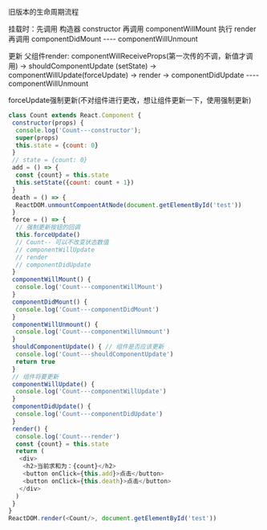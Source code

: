 旧版本的生命周期流程

挂载时：先调用 构造器 constructor 再调用 componentWillMount 执行 render 再调用 componentDidMount ---- componentWillUnmount

更新 父组件render: componentWillReceiveProps(第一次传的不调，新值才调用) -> shouldComponentUpdate (setState) -> componentWillUpdate(forceUpdate) -> render -> componentDidUpdate ---- componentWillUnmount

forceUpdate强制更新(不对组件进行更改，想让组件更新一下，使用强制更新)

```js
class Count extends React.Component {
 constructor(props) {
  console.log('Count---constructor');
  super(props)
  this.state = {count: 0}
 }
 // state = {count: 0}
 add = () => {
  const {count} = this.state
  this.setState({count: count + 1})
 }
 death = () => {
  ReactDOM.unmountCompoentAtNode(document.getElementById('test'))
 }
 force = () => {
  // 强制更新按钮的回调
  this.forceUpdate()
  // Count-- 可以不改变状态数值
  // componentWillUpdate
  // render
  // componentDidUpdate
 }
 componentWillMount() {
  console.log('Count---componentWillMount')
 }
 componentDidMount() {
  console.log('Count---componentDidMount')
 }
 componentWillUnmount() {
  console.log('Count---componentWillUnmount')
 }
 shouldComponentUpdate() { // 组件是否应该更新
  console.log('Count---shouldComponentUpdate')
  return true
 }
 // 组件将要更新
 componentWillUpdate() {
  console.log('Count---componentWillUpdate')
 }
 componentDidUpdate() {
  console.log('Count---componentDidUpdate')
 }
 render() {
  console.log('Count---render')
  const {count} = this.state
  return (
   <div>
    <h2>当前求和为：{count}</h2>
    <button onClick={this.add}>点击</button>
    <button onClick={this.death}>点击</button>
   </div>
  )
 }
}
ReactDOM.render(<Count/>, document.getElementById('test'))
```

